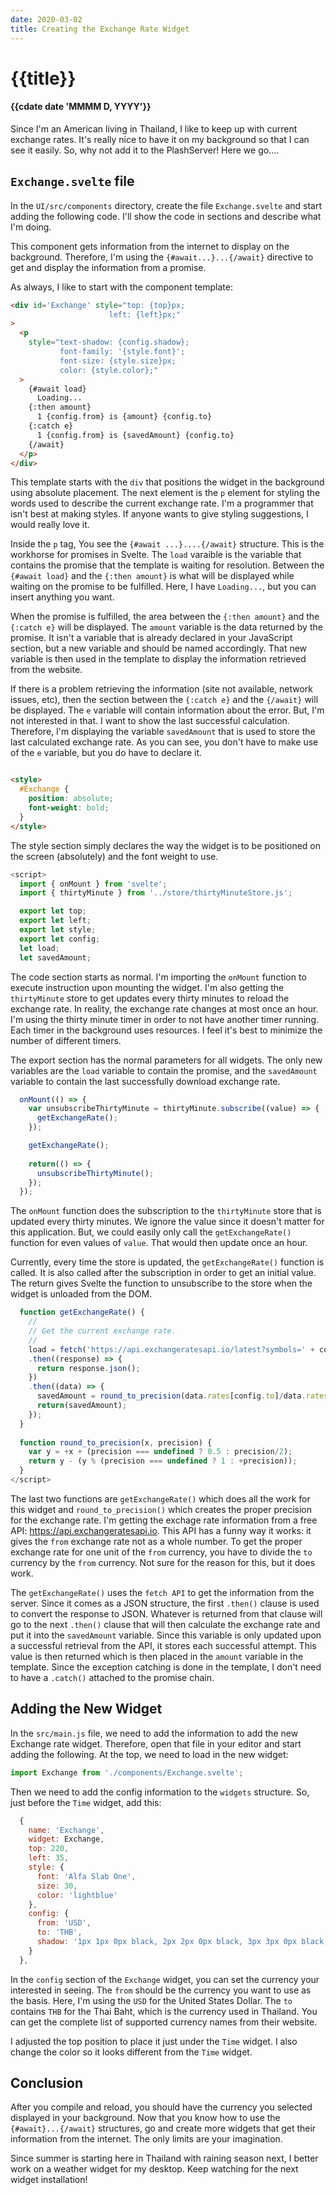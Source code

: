 ```yaml
---
date: 2020-03-02
title: Creating the Exchange Rate Widget
---
```


# {{title}}

#### {{cdate date 'MMMM D, YYYY'}}

Since I'm an American living in Thailand, I like to keep up with current exchange
rates. It's really nice to have it on my background so that I can see it easily. So, 
why not add it to the PlashServer! Here we go....

## `Exchange.svelte` file

In the `UI/src/components` directory, create the file `Exchange.svelte` and start 
adding the following code. I'll show the code in sections and describe what I'm 
doing. 

This component gets information from the internet to display on the background. 
Therefore, I'm using the `{#await...}...{/await}` directive to get and display the information 
from a promise.

As always, I like to start with the component template:

```html
<div id='Exchange' style="top: {top}px; 
                      left: {left}px;" 
>
  <p
    style="text-shadow: {config.shadow};
           font-family: '{style.font}'; 
           font-size: {style.size}px; 
           color: {style.color};"
  >
    {#await load}
      Loading...
    {:then amount}
      1 {config.from} is {amount} {config.to}
    {:catch e}
      1 {config.from} is {savedAmount} {config.to}
    {/await}
  </p>
</div>
```
This template starts with the `div` that positions the widget in the background 
using absolute placement. The next element is the `p` element for styling the 
words used to describe the current exchange rate. I'm a programmer that
isn't best at making styles. If anyone wants to give styling suggestions, 
I would really love it.

Inside the `p` tag, You see the `{#await ...}....{/await}` structure. This is 
the workhorse for promises in Svelte. The `load` varaible is the variable that 
contains the promise that the template is waiting for resolution. Between the 
`{#await load}` and the `{:then amount}` is what will be displayed while waiting 
on the promise to be fulfilled. Here, I have `Loading...`, but you can insert 
anything you want.

When the promise is fulfilled, the area between the `{:then amount}` and the 
`{:catch e}` will be displayed. The `amount` variable is the data returned by 
the promise. It isn't a variable that is already declared in your JavaScript 
section, but a new variable and should be named accordingly. That new variable 
is then used in the template to display the information retrieved from the website.

If there is a problem retrieving the information (site not available, network 
issues, etc), then the section between the `{:catch e}` and the `{/await}` will 
be displayed. The `e` variable will contain information about the error. But, I'm 
not interested in that. I want to show the last successful calculation. Therefore, 
I'm displaying the variable `savedAmount` that is used to store the last calculated 
exchange rate. As you can see, you don't have to make use of the `e` variable, but 
you do have to declare it.

```html

<style>
  #Exchange {
    position: absolute;
    font-weight: bold;
  }
</style>

```

The style section simply declares the way the widget is to be positioned on 
the screen (absolutely) and the font weight to use. 

```javascript
<script>
  import { onMount } from 'svelte';
  import { thirtyMinute } from '../store/thirtyMinuteStore.js';

  export let top;
  export let left;
  export let style;
  export let config;
  let load;
  let savedAmount;
```

The code section starts as normal. I'm importing the `onMount` function to execute 
instruction upon mounting the widget. I'm also getting the `thirtyMinute` store to 
get updates every thirty minutes to reload the exchange rate. In reality, the 
exchange rate changes at most once an hour. I'm using the thirty minute timer in 
order to not have another timer running. Each timer in the background uses resources. 
I feel it's best to minimize the number of different timers.

The export section has the normal parameters for all widgets. The only new variables 
are the `load` variable to contain the promise, and the `savedAmount` variable to 
contain the last successfully download exchange rate.

```javascript
  onMount(() => {
    var unsubscribeThirtyMinute = thirtyMinute.subscribe((value) => {
      getExchangeRate();
    });

    getExchangeRate();
    
    return(() => {
      unsubscribeThirtyMinute();
    });
  });
```

The `onMount` function does the subscription to the `thirtyMinute` store that 
is updated every thirty minutes. We ignore the value since it doesn't matter for
this application. But, we could easily only call the `getExchangeRate()` function 
for even values of `value`. That would then update once an hour.

Currently, every time the store is updated, the `getExchangeRate()` function is called. 
It is also called after the subscription in order to get an initial value. The return 
gives Svelte the function to unsubscribe to the store when the widget is unloaded from 
the DOM.

```javascript
  function getExchangeRate() {
    //
    // Get the current exchange rate.
    //
    load = fetch('https://api.exchangeratesapi.io/latest?symbols=' + config.from + ',' + config.to)
    .then((response) => {
      return response.json();
    })
    .then((data) => {
      savedAmount = round_to_precision(data.rates[config.to]/data.rates[config.from], 0.05);
      return(savedAmount);
    });
  }
  
  function round_to_precision(x, precision) {
    var y = +x + (precision === undefined ? 0.5 : precision/2);
    return y - (y % (precision === undefined ? 1 : +precision));
  }
</script>
```

The last two functions are `getExchangeRate()` which does all the work for this 
widget and `round_to_precision()` which creates the proper precision for the 
exchange rate. I'm getting the exchage rate information from a free API: https://api.exchangeratesapi.io.
This API has a funny way it works: it gives the `from` exchange rate not as a whole 
number. To get the proper exchange rate for one unit of the `from` currency, you 
have to divide the `to` currency by the `from` currency. Not sure for the reason for this, 
but it does work. 

The `getExchangeRate()` uses the `fetch API` to get the information from the server. 
Since it comes as a JSON structure, the first `.then()` clause is used to convert the 
response to JSON. Whatever is returned from that clause will go to the next `.then()` 
clause that will then calculate the exchange rate and put it into the `savedAmount` 
variable. Since this variable is only updated upon a successful retrieval from the 
API, it stores each successful attempt. This value is then returned which is then 
placed in the `amount` variable in the template. Since the exception catching is 
done in the template, I don't need to have a `.catch()` attached to the promise chain.

## Adding the New Widget

In the `src/main.js` file, we need to add the information to add the new Exchange rate 
widget. Therefore, open that file in your editor and start adding the following. At the 
top, we need to load in the new widget:

```javascript
import Exchange from './components/Exchange.svelte';
```

Then we need to add the config information to the `widgets` structure. So, just before 
the `Time` widget, add this:

```javascript
  {
    name: 'Exchange',
    widget: Exchange,
    top: 220,
    left: 35,
    style: {
      font: 'Alfa Slab One',
      size: 30,
      color: 'lightblue'
    },
    config: {
      from: 'USD',
      to: 'THB',
      shadow: '1px 1px 0px black, 2px 2px 0px black, 3px 3px 0px black, 4px 4px 0px black, 5px 5px 0px black, 6px 6px 2px black'
    }
  },
```

In the `config` section of the `Exchange` widget, you can set the currency your interested in seeing. 
The `from` should be the currency you want to use as the basis. Here, I'm using the `USD` for the 
United States Dollar. The `to` contains `THB` for the Thai Baht, which is the
currency used in Thailand. You can get the complete list of supported currency
names from their website.

I adjusted the top position to place it just under the `Time` widget. I also
change the color so it looks different from the `Time` widget. 

## Conclusion

After you compile and reload, you should have the currency you selected
displayed in your background. Now that you know how to use the
`{#await}...{/await}` structures, go and create more widgets that get their
information from the internet. The only limits are your imagination.

Since summer is starting here in Thailand with raining season next, I better
work on a weather widget for my desktop. Keep watching for the next widget
installation!
